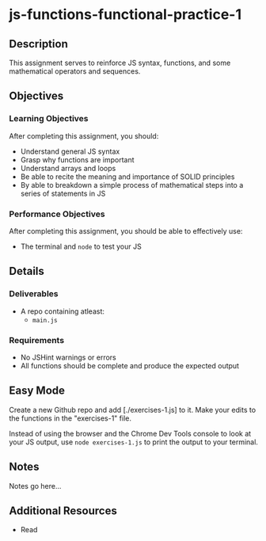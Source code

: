 # js-functions-functional-practice-1

## Description

This assignment serves to reinforce JS syntax, functions, and some mathematical operators and sequences.

## Objectives

### Learning Objectives

After completing this assignment, you should:

* Understand general JS syntax
* Grasp why functions are important
* Understand arrays and loops
* Be able to recite the meaning and importance of SOLID principles
* By able to breakdown a simple process of mathematical steps into a series of statements in JS

### Performance Objectives

After completing this assignment, you should be able to effectively use:

* The terminal and `node` to test your JS

## Details

### Deliverables

* A repo containing atleast:
  * `main.js`

### Requirements

* No JSHint warnings or errors
* All functions should be complete and produce the expected output

## Easy Mode

Create a new Github repo and add [./exercises-1.js] to it. Make your edits to the functions in the "exercises-1" file.

Instead of using the browser and the Chrome Dev Tools console to look at your JS output, use `node exercises-1.js` to print the output to your terminal.

## Notes

Notes go here...

## Additional Resources

* Read []()

